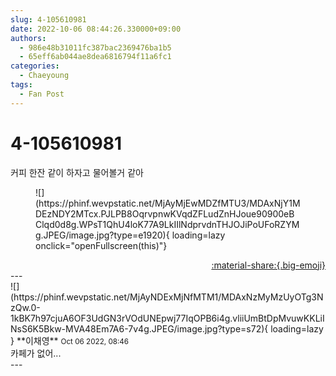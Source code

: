 ```yaml
---
slug: 4-105610981
date: 2022-10-06 08:44:26.330000+09:00
authors:
  - 986e48b31011fc387bac2369476ba1b5
  - 65eff6ab044ae8dea6816794f11a6fc1
categories:
  - Chaeyoung
tags:
  - Fan Post
---
```


# 4-105610981

<div class="post-container" markdown="1">
<div class="content-container md-sidebar__scrollwrap" markdown="1">

커피 한잔 같이 하자고 물어볼거 같아
<figure markdown="1">
![](https://phinf.wevpstatic.net/MjAyMjEwMDZfMTU3/MDAxNjY1MDEzNDY2MTcx.PJLPB8OqrvpnwKVqdZFLudZnHJoue90900eBClqd0d8g.WPsT1QhU4loK77A9LkIIlNdprvdnTHJOJiPoUFoRZYMg.JPEG/image.jpg?type=e1920){ loading=lazy onclick="openFullscreen(this)"}
</figure>


</div>
</div>

<div style="text-align: right;" markdown="1">
<a href="https://weverse.io/fromis9/fanpost/4-105610981" style="text-align: right;">:material-share:{.big-emoji}</a>
</div>
---

<div class="comments-container md-sidebar__scrollwrap" markdown="1">
<div class="comment" markdown="1">
<div class='id-container' markdown="1">
![](https://phinf.wevpstatic.net/MjAyNDExMjNfMTM1/MDAxNzMyMzUyOTg3NzQw.0-1kBK7h97cjuA6OF3UdGN3rVOdUNEpwj77IqOPB6i4g.vliiUmBtDpMvuwKKLiINsS6K5Bkw-MVA48Em7A6-7v4g.JPEG/image.jpg?type=s72){ loading=lazy }
**<span class="artist">이채영</span>** <small>Oct 06 2022, 08:46</small><br>
</div>
<div class='comment-body' markdown="1">
카페가 없어...
</div>
</div>
</div>
---

